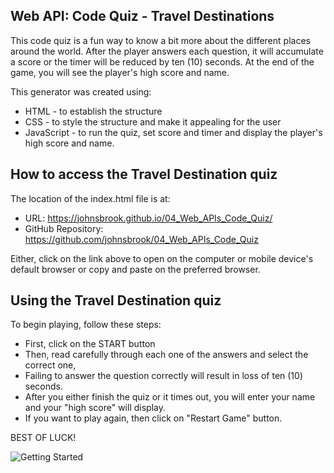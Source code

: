 ## Web API: Code Quiz - Travel Destinations

This code quiz is a fun way to know a bit more about the different places around the world. After the player answers each question, it will accumulate a score or the timer will be reduced by ten (10) seconds. At the end of the game, you will see the player's high score and name.

This generator was created using:

* HTML - to establish the structure
* CSS - to style the structure and make it appealing for the user
* JavaScript - to run the quiz, set score and timer and display the player's high score and name.


## How to access the Travel Destination quiz

The location of the index.html file is at:

* URL: https://johnsbrook.github.io/04_Web_APIs_Code_Quiz/
* GitHub Repository: https://github.com/johnsbrook/04_Web_APIs_Code_Quiz 

Either, click on the link above to open on the computer or mobile device's default browser or copy and paste on the preferred browser. 


## Using the Travel Destination quiz

To begin playing, follow these steps:

* First, click on the START button
* Then, read carefully through each one of the answers and select the correct one, 
* Failing to answer the question correctly will result in loss of ten (10) seconds. 
* After you either finish the quiz or it times out, you will enter your name and your "high score" will display. 
* If you want to play again, then click on "Restart Game" button. 

BEST OF LUCK!

![Getting Started](images/game-shot.jpg)